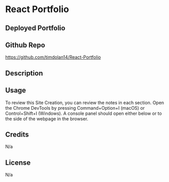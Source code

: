 # React Portfolio

## Deployed Portfolio

## Github Repo
https://github.com/timdolan14/React-Portfolio

## Description 

## Usage 
To review this Site Creation, you can review the notes in each section. Open the Chrome DevTools by pressing Command+Option+I (macOS) or Control+Shift+I (Windows). A console panel should open either below or to the side of the webpage in the browser.

## Credits
N/a

## License
N/a